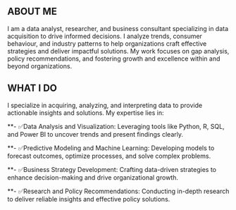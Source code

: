 <!--Section 1: Introduce your self-->
## ABOUT ME
I am a data analyst, researcher, and business consultant specializing in data acquisition to drive informed decisions. I analyze trends, consumer behaviour, and industry patterns to help organizations craft effective strategies and deliver impactful solutions. My work focuses on gap analysis, policy recommendations, and fostering growth and excellence within and beyond organizations.

<!--Mention your top/relevant skills here - core and soft skills-->
## WHAT I DO

I specialize in acquiring, analyzing, and interpreting data to provide actionable insights and solutions. My expertise lies in:

**- ✅Data Analysis and Visualization: Leveraging tools like Python, R, SQL, and Power BI to uncover trends and present findings clearly.

**- ✅Predictive Modeling and Machine Learning: Developing models to forecast outcomes, optimize processes, and solve complex problems.

**- ✅Business Strategy Development: Crafting data-driven strategies to enhance decision-making and drive organizational growth.

**- ✅Research and Policy Recommendations: Conducting in-depth research to deliver reliable insights and effective policy solutions.


